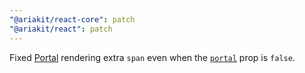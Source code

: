 ```yaml
---
"@ariakit/react-core": patch
"@ariakit/react": patch
---
```


Fixed [Portal](https://ariakit.org/components/portal) rendering extra `span` even when the [`portal`](https://ariakit.org/reference/portal#portal-1) prop is `false`.
